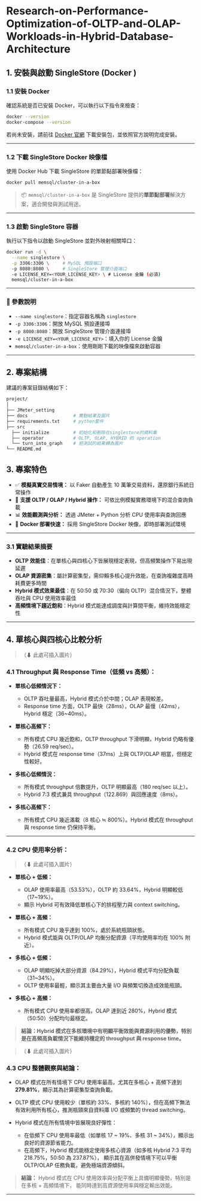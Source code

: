 # Research-on-Performance-Optimization-of-OLTP-and-OLAP-Workloads-in-Hybrid-Database-Architecture
## 1. 安裝與啟動 SingleStore (Docker )

### 1.1 安裝 Docker

確認系統是否已安裝 Docker，可以執行以下指令來檢查：

```bash
docker --version
docker-compose --version
```

若尚未安裝，請前往 [Docker 官網](https://www.docker.com/) 下載安裝包，並依照官方說明完成安裝。

---

### 1.2 下載 SingleStore Docker 映像檔

使用 Docker Hub 下載 SingleStore 的單節點部署映像檔：

```bash
docker pull memsql/cluster-in-a-box
```

> 📦 `memsql/cluster-in-a-box` 是 SingleStore 提供的**單節點部署**解決方案，適合開發與測試用途。

---

### 1.3 啟動 SingleStore 容器

執行以下指令以啟動 SingleStore 並對外映射相關埠口：

```bash
docker run -d \
  --name singlestore \
  -p 3306:3306 \     # MySQL 預設端口
  -p 8080:8080 \     # SingleStore 管理介面端口
  -e LICENSE_KEY=<YOUR_LICENSE_KEY> \ # License 金鑰 (必須)
  memsql/cluster-in-a-box
```

---

### 📌 參數說明

- `--name singlestore`：指定容器名稱為 `singlestore`
- `-p 3306:3306`：開放 MySQL 預設連接埠
- `-p 8080:8080`：開放 SingleStore 管理介面連接埠
- `-e LICENSE_KEY=<YOUR_LICENSE_KEY>`：填入你的 License 金鑰
- `memsql/cluster-in-a-box`：使用剛剛下載的映像檔來啟動容器

---

## 2. 專案結構

建議的專案目錄結構如下：
```bash
project/
│
├── JMeter_setting
├── docs                 # 實驗結果及圖片
├── requirements.txt     # python套件         
├── src                  
  ├── initialize         # 初始化和刪除在singlestore的資料集
  ├── operator           # OLTP, OLAP, HYBRID 的 operation
  └── turn_into_graph    # 把測試的結果轉為圖片
└── README.md                  

```
## 3. 專案特色

- ✅ **模擬真實交易情境：** 以 Faker 自動產生 10 萬筆交易資料，還原銀行系統日常操作
- 🔄 **支援 OLTP / OLAP / Hybrid 操作：** 可依比例模擬實務環境下的混合查詢負載
- 📊 **效能觀測與分析：** 透過 JMeter + Python 分析 CPU 使用率與查詢回應
- 🐳 **Docker 部署快速：** 採用 SingleStore Docker 映像，即時部署測試環境

---

### 3.1 實驗結果摘要

- **OLTP 效能佳**：在單核心與四核心下皆展現穩定表現，但高頻繁操作下易出現延遲
- **OLAP 資源密集**：屬計算密集型，需仰賴多核心提升效能，在查詢複雜度高時耗費更多時間
- **Hybrid 模式效果最佳**：在 50:50 或 70:30（偏向 OLTP）混合情況下，整體吞吐與 CPU 使用效率最佳
- **高頻情境下趨近飽和**：Hybrid 模式能達成調度與計算間平衡，維持效能穩定性

---

## 4. 單核心與四核心比較分析

>（⬇ 此處可插入圖片）

### 4.1 Throughput 與 Response Time（低頻 vs 高頻）：

- **單核心低頻情況下：**
  - OLTP 吞吐量最高，Hybrid 模式介於中間；OLAP 表現較差。
  - Response time 方面，OLTP 最快（28ms），OLAP 最慢（42ms），Hybrid 穩定（36~40ms）。

- **單核心高頻下：**
  - 所有模式 CPU 幾近飽和，OLTP throughput 下滑明顯，Hybrid 仍略有優勢（26.59 req/sec）。
  - Hybrid 模式在 response time（37ms）上與 OLTP/OLAP 相當，但穩定性較好。

- **多核心低頻情況：**
  - 所有模式 throughput 倍數提升，OLTP 明顯最高（180 req/sec 以上）。
  - Hybrid 7:3 模式兼具 throughput（122.869）與回應速度（8ms）。

- **多核心高頻下：**
  - 所有模式 CPU 幾近滿載（8 核心 ≒ 800%）。Hybrid 模式在 throughput 與 response time 仍保持平衡。

---

### 4.2 CPU 使用率分析：

>（⬇ 此處可插入圖片）

- **單核心 + 低頻：**
  - OLAP 使用率最高（53.53%），OLTP 約 33.64%，Hybrid 明顯較低（17~19%）。
  - 顯示 Hybrid 可有效降低單核心下的排程壓力與 context switching。

- **單核心 + 高頻：**
  - 所有模式 CPU 幾乎達到 100%，處於系統瓶頸狀態。
  - Hybrid 模式能與 OLTP/OLAP 均衡分配資源（平均使用率均在 100% 附近）。

- **多核心 + 低頻：**
  - OLAP 明顯吃掉大部分資源（84.29%），Hybrid 模式平均分配負載（31~34%）。
  - OLTP 使用率最輕，顯示其主要由大量 I/O 與頻繁切換造成效能瓶頸。

- **多核心 + 高頻：**
  - 所有模式 CPU 使用率都很高，OLAP 達到近 280%，Hybrid 模式（50:50）分配均勻最穩定。

> **結論：Hybrid 模式在多核環境中有明顯平衡效能與資源利用的優勢，特別是在高頻高負載情況下能維持穩定的 throughput 與 response time。**

>（⬇ 此處可插入圖片）

### 4.3 CPU 整體觀察與結論：

- OLAP 模式在所有情境下 CPU 使用率最高，尤其在多核心 + 高頻下達到 **279.81%**，顯示其為計算密集型查詢負載。

- OLTP 模式 CPU 使用較少（單核約 33%、多核約 140%），但在高頻下無法有效利用所有核心，推測瓶頸來自資料庫 I/O 或頻繁的 thread switching。

- Hybrid 模式在所有情境中皆展現良好彈性：

  - 在低頻下 CPU 使用率最低（如單核 17 ~ 19%、多核 31 ~ 34%），顯示出良好的資源節省能力。
  - 在高頻下，Hybrid 模式能穩定使用多核心資源（如多核 Hybrid 7:3 平均 218.75%，50:50 為 237.87%），
    顯示其在高併發情境下可以平衡 OLTP/OLAP 任務負載，避免極端資源傾斜。

>  **結論：** Hybrid 模式在 CPU 使用效率與分配平衡上具備明顯優勢，特別是在多核 + 高頻情境下，
能同時達到高資源使用率與穩定輸出效能。

---
